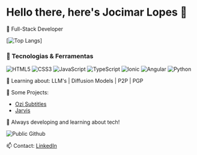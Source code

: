 # Hello there, here's Jocimar Lopes 👋

🚀 Full-Stack Developer

[![Top Langs](https://github-readme-stats.vercel.app/api/top-langs/?username=jocimarlopes&layout=compact&theme=tokyonight)]

### 🚀 Tecnologias & Ferramentas

![HTML5](https://img.shields.io/badge/-HTML5-E34F26?style=for-the-badge&logo=html5&logoColor=white)
![CSS3](https://img.shields.io/badge/-CSS3-1572B6?style=for-the-badge&logo=css3)
![JavaScript](https://img.shields.io/badge/-JavaScript-F7DF1E?style=for-the-badge&logo=javascript&logoColor=black)
![TypeScript](https://img.shields.io/badge/-TypeScript-3178C6?style=for-the-badge&logo=typescript&logoColor=white)
![Ionic](https://img.shields.io/badge/-Ionic-3880FF?style=for-the-badge&logo=ionic&logoColor=white)
![Angular](https://img.shields.io/badge/-Angular-DD0031?style=for-the-badge&logo=angular&logoColor=white)
![Python](https://img.shields.io/badge/-Python-3776AB?style=for-the-badge&logo=python&logoColor=white)

🌱 Learning about: LLM's | Diffusion Models | P2P | PGP

🔭 Some Projects:
- [Ozi Subtitles](https://github.com/jocimarlopes/ozi-subtitles-generator)
- [Jarvis](https://github.com/jocimarlopes/jarvis)

💬 Always developing and learning about tech!

![Public Github](https://github-readme-stats.vercel.app/api?username=jocimarlopes&show_icons=true&theme=radical)

📫 Contact: [LinkedIn](https://www.linkedin.com/in/jocimarlopes)
